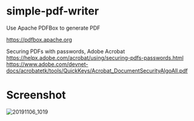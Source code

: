 # simple-pdf-writer
Use Apache PDFBox to generate PDF

https://pdfbox.apache.org

Securing PDFs with passwords, Adobe Acrobat
https://helpx.adobe.com/acrobat/using/securing-pdfs-passwords.html
https://www.adobe.com/devnet-docs/acrobatetk/tools/QuickKeys/Acrobat_DocumentSecurityAlgoAll.pdf

# Screenshot
![20191106_1019](https://user-images.githubusercontent.com/2301325/68306040-bd327c00-00e3-11ea-8e3b-49fb60afc190.png)
